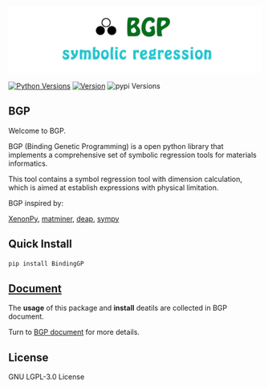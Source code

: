 <div align="center">
  <img alt="BGP" src="https://github.com/MGEdata/bgp/blob/master/img.jpg?raw=true">
</div>

[![Python Versions](https://img.shields.io/pypi/pyversions/bindinggp.svg)](https://pypi.org/project/bindinggp/)
[![Version](https://img.shields.io/github/tag/MGEdata/bgp.svg)](https://github.com/MGEdata/bgp/releases/latest)
![pypi Versions](https://badge.fury.io/py/BindingGP.svg)


BGP
----------------------
Welcome to BGP.

BGP (Binding Genetic Programming) is a open python library that implements a comprehensive set of symbolic regression tools for materials informatics.

This tool contains a symbol regression tool with dimension calculation,
which is aimed at establish expressions with physical limitation.

BGP inspired by:

  [XenonPy](https://github.com/yoshida-lab/XenonPy),
  [matminer](https://hackingmaterials.github.io/matminer/ ),
  [deap](https://github.com/DEAP/deap),
  [sympy](https://www.sympy.org/en/index.html)

Quick Install
----------------------
```bash
pip install BindingGP
```

[Document](https://boliqq07.github.io/bgpdocument/)
----------------------
The **usage** of this package and **install** deatils are collected in BGP document.

Turn to [BGP document](https://boliqq07.github.io/BGPdocument/) for more details.

License
----------------------
GNU LGPL-3.0 License




